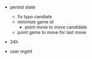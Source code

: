 - persist state
  - fix typo candiate
  - minimize game id
    - point move to move candidate
  - point game to move for last move

- 24h
- user mgmt

